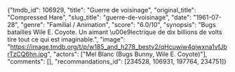 {"tmdb_id": 106929, "title": "Guerre de voisinage", "original_title": "Compressed Hare", "slug_title": "guerre-de-voisinage", "date": "1961-07-28", "genre": "Familial / Animation", "score": "6.0/10", "synopsis": "Bugs batailles Wile E. Coyote. Un aimant \u00e9lectrique de dix billions de volts tire tout ce qui est imaginable.", "image": "https://image.tmdb.org/t/p/w185_and_h278_bestv2/qHcuwiw4qiwxna1vfJbrTzCQ6hn.jpg", "actors": ["Mel Blanc (Bugs Bunny, Wile E. Coyote)"], "comments": [], "recommandations_id": [234528, 106931, 197764, 234751]}